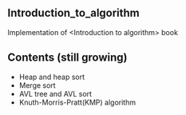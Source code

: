 ## Introduction_to_algorithm
Implementation of &lt;Introduction to algorithm> book

## Contents (still growing)
* Heap and heap sort
* Merge sort
* AVL tree and AVL sort
* Knuth-Morris-Pratt(KMP) algorithm
